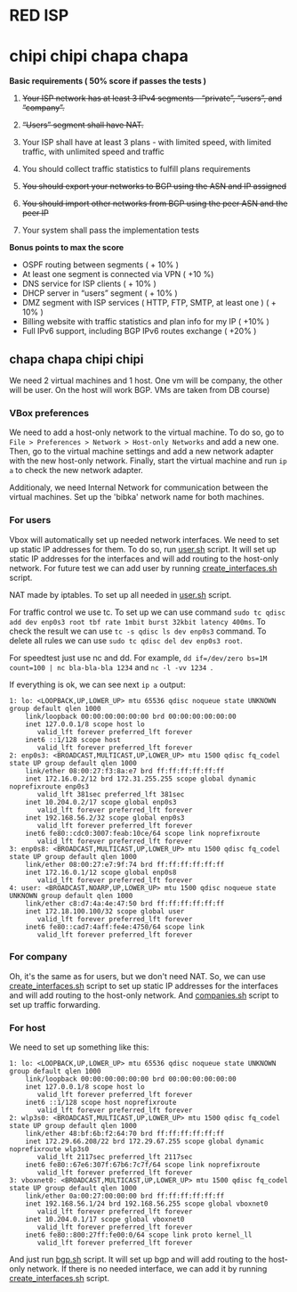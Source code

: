 # RED ISP
# chipi chipi chapa chapa

**Basic requirements ( 50% score if passes the tests )**
1. ~~Your ISP network has at least 3 IPv4 segments - “private”, “users”, and “company”.~~

2. ~~“Users” segment shall have NAT.~~

3. Your ISP shall have at least 3 plans - with limited speed, with limited traffic, with unlimited speed and traffic

4. You should collect traffic statistics to fulfill plans requirements

5. ~~You should export your networks to BGP using the ASN and IP assigned~~

6. ~~You should import other networks from BGP using the peer ASN and the peer IP~~

7. Your system shall pass the implementation tests

**Bonus points to max the score**
- OSPF routing between segments ( + 10% )
- At least one segment is connected via VPN ( +10 %)
- DNS service for ISP clients ( + 10% )
- DHCP server in “users” segment ( + 10% )
- DMZ segment with ISP services ( HTTP, FTP, SMTP, at least one ) ( + 10% )
- Billing website with traffic statistics and plan info for my IP ( +10% )
- Full IPv6 support, including BGP IPv6 routes exchange ( +20% )

## chapa chapa chipi chipi 

We need 2 virtual machines and 1 host. One vm will be company, the other will be user. On the host will work BGP. VMs are taken from DB course)

### VBox preferences
We need to add a host-only network to the virtual machine. To do so, go to `File > Preferences > Network > Host-only Networks` and add a new one. Then, go to the virtual machine settings and add a new network adapter with the new host-only network. Finally, start the virtual machine and run `ip a` to check the new network adapter.

Additionaly, we need Internal Network for communication between the virtual machines. Set up the 'bibka' network name for both machines.

### For users
Vbox will automatically set up needed network interfaces. We need to set up static IP addresses for them. To do so, run [user.sh](users/users.sh) script. It will set up static IP addresses for the interfaces and will add routing to the host-only network. For future test we can add user by running [create_interfaces.sh](users/create_interfaces.sh) script. 

NAT made by iptables. To set up all needed in [user.sh](users/users.sh) script.

For traffic control we use tc. To set up we can use command `sudo tc qdisc add dev enp0s3 root tbf rate 1mbit burst 32kbit latency 400ms`. To check the result we can use `tc -s qdisc ls dev enp0s3` command. To delete all rules we can use `sudo tc qdisc del dev enp0s3 root`.

For speedtest just use nc and dd. For example, `dd if=/dev/zero bs=1M count=100 | nc bla-bla-bla 1234` and `nc -l -vv 1234 `.

If everything is ok, we can see next `ip a` output:
```
1: lo: <LOOPBACK,UP,LOWER_UP> mtu 65536 qdisc noqueue state UNKNOWN group default qlen 1000
    link/loopback 00:00:00:00:00:00 brd 00:00:00:00:00:00
    inet 127.0.0.1/8 scope host lo
       valid_lft forever preferred_lft forever
    inet6 ::1/128 scope host 
       valid_lft forever preferred_lft forever
2: enp0s3: <BROADCAST,MULTICAST,UP,LOWER_UP> mtu 1500 qdisc fq_codel state UP group default qlen 1000
    link/ether 08:00:27:f3:8a:e7 brd ff:ff:ff:ff:ff:ff
    inet 172.16.0.2/12 brd 172.31.255.255 scope global dynamic noprefixroute enp0s3
       valid_lft 381sec preferred_lft 381sec
    inet 10.204.0.2/17 scope global enp0s3
       valid_lft forever preferred_lft forever
    inet 192.168.56.2/32 scope global enp0s3
       valid_lft forever preferred_lft forever
    inet6 fe80::cdc0:3007:feab:10ce/64 scope link noprefixroute 
       valid_lft forever preferred_lft forever
3: enp0s8: <BROADCAST,MULTICAST,UP,LOWER_UP> mtu 1500 qdisc fq_codel state UP group default qlen 1000
    link/ether 08:00:27:e7:9f:74 brd ff:ff:ff:ff:ff:ff
    inet 172.16.0.1/12 scope global enp0s8
       valid_lft forever preferred_lft forever
4: user: <BROADCAST,NOARP,UP,LOWER_UP> mtu 1500 qdisc noqueue state UNKNOWN group default qlen 1000
    link/ether c8:d7:4a:4e:47:50 brd ff:ff:ff:ff:ff:ff
    inet 172.18.100.100/32 scope global user
       valid_lft forever preferred_lft forever
    inet6 fe80::cad7:4aff:fe4e:4750/64 scope link 
       valid_lft forever preferred_lft forever
```

### For company
Oh, it's the same as for users, but we don't need NAT. So, we can use [create_interfaces.sh](company/create_interfaces.sh) script to set up static IP addresses for the interfaces and will add routing to the host-only network. And [companies.sh](company/companies.sh) script to set up traffic forwarding.

### For host
We need to set up something like this:
```
1: lo: <LOOPBACK,UP,LOWER_UP> mtu 65536 qdisc noqueue state UNKNOWN group default qlen 1000
    link/loopback 00:00:00:00:00:00 brd 00:00:00:00:00:00
    inet 127.0.0.1/8 scope host lo
       valid_lft forever preferred_lft forever
    inet6 ::1/128 scope host noprefixroute 
       valid_lft forever preferred_lft forever
2: wlp3s0: <BROADCAST,MULTICAST,UP,LOWER_UP> mtu 1500 qdisc fq_codel state UP group default qlen 1000
    link/ether 48:bf:6b:f2:64:70 brd ff:ff:ff:ff:ff:ff
    inet 172.29.66.208/22 brd 172.29.67.255 scope global dynamic noprefixroute wlp3s0
       valid_lft 2117sec preferred_lft 2117sec
    inet6 fe80::67e6:307f:67b6:7c7f/64 scope link noprefixroute 
       valid_lft forever preferred_lft forever
3: vboxnet0: <BROADCAST,MULTICAST,UP,LOWER_UP> mtu 1500 qdisc fq_codel state UP group default qlen 1000
    link/ether 0a:00:27:00:00:00 brd ff:ff:ff:ff:ff:ff
    inet 192.168.56.1/24 brd 192.168.56.255 scope global vboxnet0
       valid_lft forever preferred_lft forever
    inet 10.204.0.1/17 scope global vboxnet0
       valid_lft forever preferred_lft forever
    inet6 fe80::800:27ff:fe00:0/64 scope link proto kernel_ll 
       valid_lft forever preferred_lft forever
```

And just run [bgp.sh](bgp/bgp.sh) script. It will set up bgp and will add routing to the host-only network. If there is no needed interface, we can add it by running [create_interfaces.sh](bgp/create_interfaces.sh) script.